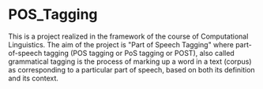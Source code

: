 # POS_Tagging

This is a project realized in the framework of the course of Computational Linguistics. The aim of the project is "Part of Speech Tagging" where  part-of-speech 
tagging (POS tagging or PoS tagging or POST), also called grammatical tagging is the process of marking up a word in a text (corpus) as corresponding to a particular 
part of speech, based on both its definition and its context.

